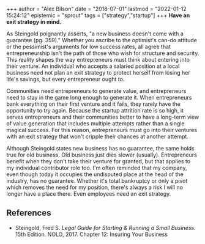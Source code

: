 +++
author = "Alex Bilson"
date = "2018-07-01"
lastmod = "2022-01-12 15:24:12"
epistemic = "sprout"
tags = ["strategy","startup"]
+++
**Have an exit strategy in mind.**

As Steingold poignantly asserts, "a new business doesn't come with a guarantee (pg. 359)." Whether you ascribe to the optimist's can-do attitude or the pessimist's arguments for low success rates, all agree that entrepreneurship isn't the path of those who wish for structure and security. This reality shapes the way entrepreneurs must think about entering into their venture. An individual who accepts a salaried position at a local business need not plan an exit strategy to protect herself from losing her life's savings, but every entrepreneur ought to.

Communities need entrepreneurs to generate value, and entrepreneurs need to stay in the game long enough to generate it. When entrepreneurs bank everything on their first venture and it fails, they rarely have the opportunity to try again. Because the startup attrition rate is so high, it serves entrepreneurs and their communities better to have a long-term view of value generation that includes multiple attempts rather than a single magical success. For this reason, entrepreneurs must go into their ventures with an exit strategy that won't cripple their chances at another attempt.

Although Steingold states new business has no guarantee, the same holds true for old business. Old business just dies slower (usually). Entrepreneurs benefit when they don't take their venture for granted, but that applies to my individual contributor role too. I'm often reminded that my company, even though today it occupies the undisputed place at the head of the industry, has no guarantee. Whether it's total bankruptcy or only a pivot which removes the need for my position, there's always a risk I will no longer have a place there. Even employees need an exit strategy.

## References

- Steingold, Fred S. _Legal Guide for Starting & Running a Small Business._ 15th Edition. NOLO, 2017. Chapter 12: Insuring Your Business
